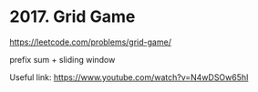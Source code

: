 # 2017. Grid Game

https://leetcode.com/problems/grid-game/

prefix sum + sliding window

Useful link:
https://www.youtube.com/watch?v=N4wDSOw65hI